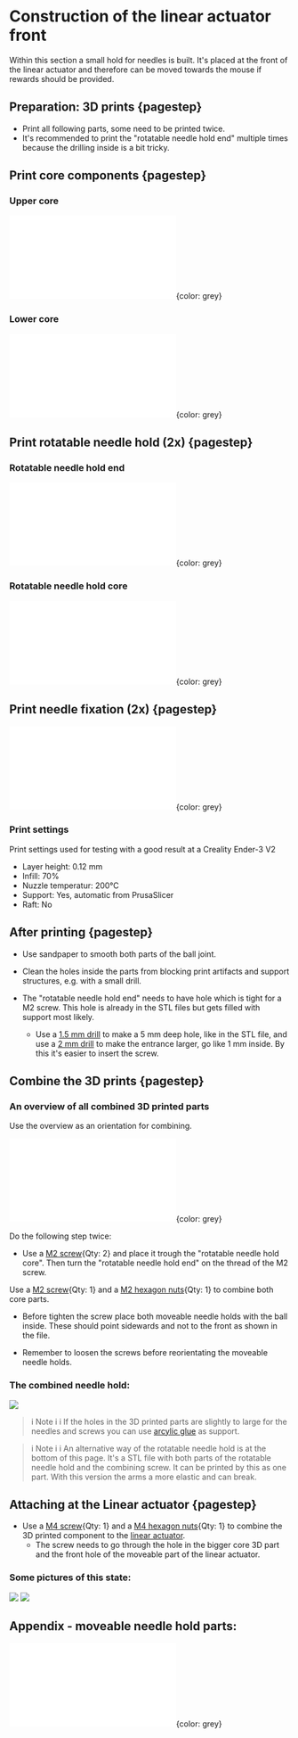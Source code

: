 # Construction of the linear actuator front

Within this section a small hold for needles is built. It's placed at the front of the linear actuator and therefore can be moved towards the mouse if rewards should be provided. 




## Preparation: 3D prints {pagestep}

- Print all following parts, some need to be printed twice.
- It's recommended to print the "rotatable needle hold end" multiple times because the drilling inside is a bit tricky.


## Print core components {pagestep}

### Upper core

![](models/rewards_center_01.stl){color: grey}

### Lower core

![](models/rewards_center_02.stl){color: grey}

## Print rotatable needle hold (2x) {pagestep}

### Rotatable needle hold end
![](models/rewards_mnh_end_01001.stl){color: grey}

### Rotatable needle hold core
![](models/rewards_mnh_end_02001.stl){color: grey}


## Print needle fixation (2x) {pagestep}
![](models/rewards_needle_fixation.stl){color: grey}




### Print settings

Print settings used for testing with a good result at a Creality Ender-3 V2

- Layer height: 0.12 mm
- Infill: 70%
- Nuzzle temperatur: 200°C
- Support: Yes, automatic from PrusaSlicer
- Raft: No

## After printing {pagestep}

- Use sandpaper to smooth both parts of the ball joint.
- Clean the holes inside the parts from blocking print artifacts and support structures, e.g. with a small drill.

- The "rotatable needle hold end" needs to have hole which is tight for a M2 screw. This hole is already in the STL files but gets filled with support most likely. 

    - Use a [1.5 mm drill](tools.yml#1_5mmdrill) to make a 5 mm deep hole, like in the STL file, and use a [2 mm drill](tools.yml#2mmdrill) to make the entrance larger, go like 1 mm inside. By this it's easier to insert the screw.








## Combine the 3D prints  {pagestep}


### An overview of all combined 3D printed parts

Use the overview as an orientation for combining.

![](models/rewards_all.stl){color: grey}

Do the following step twice: 

- Use a [M2 screw](screws.yml#m2x16mm_screw){Qty: 2} and place it trough the "rotatable needle hold core". Then turn the  "rotatable needle hold end" on the thread of the M2 screw.


Use a [M2 screw](screws.yml#m2x16mm_screw){Qty: 1} and a [M2 hexagon nuts](screws.yml#m2_hexagon_nuts){Qty: 1} to combine both core parts. 

- Before tighten the screw place both moveable needle holds with the ball inside. These should point sidewards and not to the front as shown in the file.

- Remember to loosen the screws before reorientating the moveable needle holds.


### The combined needle hold:

![](images/hold_03001.jpg)



>i Note
>i
>i If the holes in the 3D printed parts are slightly to large for the needles and screws you can use [arcylic glue](tools.yml#acrifix_192) as support.




>i Note
>i
>i An alternative way of the rotatable needle hold is at the bottom of this page. It's a STL file with both parts of the rotatable needle hold and the combining screw. It can be printed by this as one part. With this version the arms a more elastic and can break.





## Attaching at the Linear actuator {pagestep}


- Use a [M4 screw](screws.yml#m4x20mm_screw){Qty: 1} and a [M4 hexagon nuts](screws.yml#m4_hexagon_nuts){Qty: 1} to combine the 3D printed component to the [linear actuator](electronic.yml#LinActuator50mm). 
    - The screw needs to go through the hole in the bigger core 3D part and the front hole of the moveable part of the linear actuator.

### Some pictures of this state:

![](images/hold_01001.jpg)
![](images/hold_02001.jpg)




## Appendix - moveable needle hold parts:


![](models/rewards_moveable_needle_hold.stl){color: grey}

